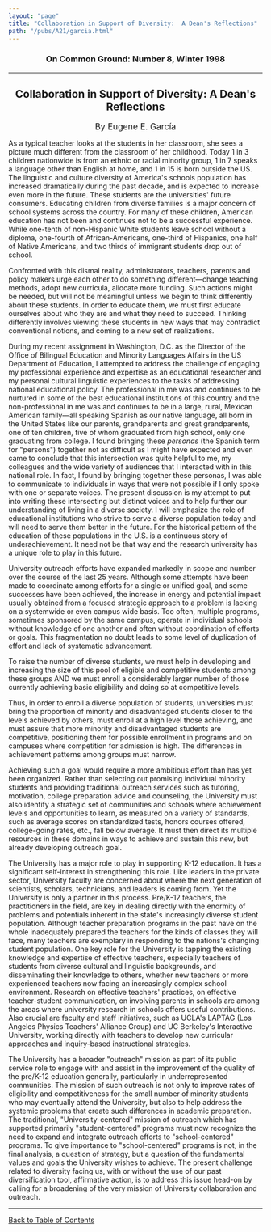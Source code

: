 ```yaml
---
layout: "page"
title: "Collaboration in Support of Diversity:  A Dean's Reflections"
path: "/pubs/A21/garcia.html"
---
```

<main>
<h3 align="CENTER">On Common Ground: Number 8, Winter 1998</h3>
<hr/>
<h2 align="CENTER">Collaboration in Support of Diversity:  A Dean's Reflections</h2>
<p align="CENTER"><big>By Eugene E. García</big></p>
<p>As a typical teacher looks at the students in  her classroom, she sees a picture much different from the classroom of her childhood.  Today 1 in 3 children nationwide is from an ethnic or racial minority group, 1 in 7 speaks a language other than English at home, and 1 in 15 is born outside the US.  The linguistic and culture diversity of America's schools population has increased dramatically during the past decade, and is expected to increase even more in the future.  These students are the universities' future consumers.  Educating children from diverse families is a major concern of school systems across the country.  For many of these children, American education has not been and continues not to be a successful experience.  While one-tenth of non-Hispanic White students leave school without a diploma, one-fourth of African-Americans, one-third of Hispanics, one half of Native Americans, and two thirds of immigrant students drop out of school.</p>
<p>Confronted with this dismal reality, administrators, teachers, parents and policy makers urge each other to do something different—change teaching methods, adopt new curricula, allocate more funding.  Such actions might be needed, but will not be meaningful unless we begin to think differently about these students.  In order to educate them, we must first educate ourselves about who they are and what they need to succeed.  Thinking differently involves viewing these students in new ways that may contradict conventional notions, and coming to a new set of realizations.</p>
<p>During my recent assignment in Washington, D.C. as the Director of the Office of Bilingual Education and Minority Languages Affairs in the US Department of Education, I attempted to address the challenge of engaging my professional experience and expertise as an educational researcher and my personal cultural linguistic experiences to the tasks of addressing national educational policy.  The professional in me was and continues to be nurtured in some of the best educational institutions of this country and the non-professional in me was and continues to be in a large, rural, Mexican American family—all speaking Spanish as our native language, all born in the United States like our parents, grandparents and great grandparents, one of ten children, five of whom graduated from high school, only one graduating from college.  I found bringing these<i> personas</i> (the Spanish term for "persons") together not as difficult as I might have expected and even came to conclude that this intersection was quite helpful to me, my colleagues and the wide variety of audiences that I interacted with in this national role.  In fact, I found by bringing together these personas, I was able to communicate to individuals in ways that were not possible if I only spoke with one or separate voices.  The present discussion is my attempt to put into writing these intersecting but distinct voices and to help further our understanding of living in a diverse society.  I will emphasize the role of educational institutions who strive to serve a diverse population today and will need to serve them better in the future.  For the historical pattern of the education of these populations in the U.S. is a continuous story of underachievement.  It need not be that way and the research university has a unique role to play in this future.</p>
<p>University outreach efforts have expanded markedly in scope and number over the course of the last 25 years.  Although some attempts have been made to coordinate among efforts for a single or unified goal, and some successes have been achieved, the increase in energy and potential impact usually obtained from a focused strategic approach to a problem is lacking on a systemwide or even campus wide basis.  Too often, multiple programs, sometimes sponsored by the same campus, operate in individual schools without knowledge of one another and often without coordination of efforts or goals.  This fragmentation no doubt leads to some level of duplication of effort and lack of systematic advancement.</p>
<p>To raise the number of diverse students, we must help in developing and increasing the size of this pool of eligible and competitive students among these groups AND we must enroll a considerably larger number of those currently achieving basic eligibility and doing so at competitive levels.</p>
<p>Thus, in order to enroll a diverse population of students, universities must bring the proportion of minority and disadvantaged students closer to the levels achieved by others, must enroll at a high level those achieving, and must assure that more minority and disadvantaged students are competitive, positioning them for possible enrollment in programs and on campuses where competition for admission is high.  The differences in achievement patterns among groups must narrow.</p>
<p>Achieving such a goal would require a more ambitious effort than has yet been organized.  Rather than selecting out promising individual minority students and providing traditional outreach services such as tutoring, motivation, college preparation advice and counseling, the University must also identify a strategic set of communities and schools where achievement levels and opportunities to learn, as measured on a variety of standards, such as average scores on standardized tests, honors courses offered, college-going rates, etc., fall below average.  It must then direct its multiple resources in these domains in ways to achieve and sustain this new, but already developing outreach goal.</p>
<p>The University has a major role to play in supporting K-12 education.  It has a significant self-interest in strengthening this role.  Like leaders in the private sector, University faculty are concerned about where the next generation of scientists, scholars, technicians, and leaders is coming from.  Yet the University is only a partner in this process.  Pre/K-12 teachers, the practitioners in the field, are key in dealing directly with the enormity of problems and potentials inherent in the state's increasingly diverse student population.  Although teacher preparation programs in the past have on the whole inadequately prepared the teachers for the kinds of classes they will face, many teachers are exemplary in responding to the nations's changing student population.  One key role for the University is tapping the existing knowledge and expertise of effective teachers, especially teachers of students from diverse cultural and linguistic backgrounds, and disseminating their knowledge to others, whether new teachers or more experienced teachers now facing an increasingly complex school environment.  Research on effective teachers' practices, on effective teacher-student communication, on involving parents in schools are among the areas where university research in schools offers useful contributions.  Also crucial are faculty and staff initiatives, such as UCLA's LAPTAG (Los Angeles Physics Teachers' Alliance Group) and UC Berkeley's Interactive University, working directly with teachers to develop new curricular approaches and inquiry-based instructional strategies.</p>
<p>The University has a broader "outreach" mission as part of its public service role to engage with and assist in the improvement of the quality of the pre/K-12 education generally, particularly in underrepresented communities.  The mission of such outreach is not only to improve rates of eligibility and competitiveness for the small number of minority students who may eventually attend the University, but also to help address the systemic problems that create such differences in academic preparation.  The traditional, "University-centered" mission of outreach which has supported primarily "student-centered" programs must now recognize the need to expand and integrate outreach efforts to "school-centered" programs.  To give importance to "school-centered" programs is not, in the final analysis, a question of strategy, but a question of the fundamental values and goals the University wishes to achieve.  The present challenge related to diversity facing us, with or without the use of our past diversification tool, affirmative action, is to address this issue head-on by calling for a broadening of the very mission of University collaboration and outreach.</p>
<hr/>
<p><a href="/pubs/A21/">Back to Table of Contents</a></p>
</main>

